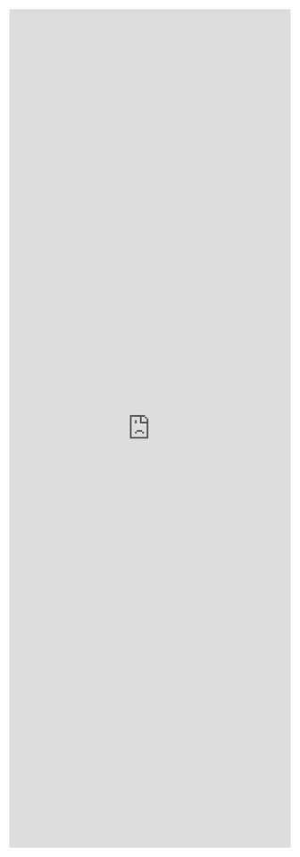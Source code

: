 <iframe width="100%" height="1500" frameborder="0"
  src="https://observablehq.com/embed/8d42cbf55cf81616?cell=*&api_key=067b3a0332aaee577457730d394832b0daa1b3b4"></iframe>